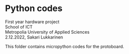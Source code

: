 # Python codes
First year hardware project<br>
School of ICT<br>
Metropolia University of Applied Sciences<br>
2.12.2022, Sakari Lukkarinen

This folder contains micropython codes for the protoboard.
